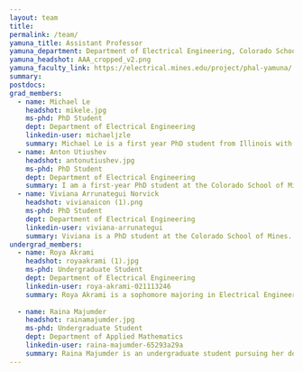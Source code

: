 ```yaml
---
layout: team
title:
permalink: /team/
yamuna_title: Assistant Professor
yamuna_department: Department of Electrical Engineering, Colorado School of Mines
yamuna_headshot: AAA_cropped_v2.png
yamuna_faculty_link: https://electrical.mines.edu/project/phal-yamuna/
summary:
postdocs:
grad_members:
  - name: Michael Le
    headshot: mikele.jpg
    ms-phd: PhD Student
    dept: Department of Electrical Engineering
    linkedin-user: michaeljzle
    summary: Michael Le is a first year PhD student from Illinois with a focus on optical design. He received his B.S. in Engineering Physics from The Colorado School of Mines in 2019. Prior to starting his graduate program, he worked in several Aerospace startups focusing on novel systems design and alternative energy storage. Outside of school, he enjoys fly fishing, hanging out with his dog, and working on projects in his basement.
  - name: Anton Utiushev
    headshot: antonutiushev.jpg
    ms-phd: PhD Student
    dept: Department of Electrical Engineering
    summary: I am a first-year PhD student at the Colorado School of Mines, with a focus on modeling optical nano and microstructures. My academic journey commenced in Russia, specifically in Krasnoyarsk, where I earned both my bachelor's and master's degrees. Before joining the Colorado School of Mines, my research centered around examining collective lattice resonances in periodic structures and analyzing the magnetic response in individual spherical nanoantennas. Currently, my research interests lie in the realm of optical modeling, where I strive to contribute to the progress of this fascinating field. Beyond the lab, I relish exploring the great outdoors and its stunning landscapes, and I have a deep passion for astronomy and photography.
  - name: Viviana Arrunategui Norvick
    headshot: vivianaicon (1).png
    ms-phd: PhD Student
    dept: Department of Electrical Engineering
    linkedin-user: viviana-arrunategui
    summary: Viviana is a PhD student at the Colorado School of Mines. She is a recipient of the Clare Boothe Luce Fellowship and the Gates Millennium Scholarship. She earned her B.S. in Electrical Engineering from Brown University and her M.S. in Electrical Engineering with a focus in photonics from the University of California, Santa Barbara. Her research at UCSB focused on high-speed optical communication systems for data center applications. Outside the lab, Viviana enjoys reading and hiking with her dog.
undergrad_members:
  - name: Roya Akrami
    headshot: royaakrami (1).jpg
    ms-phd: Undergraduate Student
    dept: Department of Electrical Engineering
    linkedin-user: roya-akrami-021113246
    summary: Roya Akrami is a sophomore majoring in Electrical Engineering at the Colorado School of Mines. Her research efforts have been recognized and supported by the FIRST and SURF scholar awards, and she achieved 3rd place at the Spring 2024 Mines Undergraduate Research Symposium. In the 2024-2025 academic year, Roya will serve as a Mines Undergraduate Research Ambassador. Beyond her studies, she enjoys crocheting and cooking and is always excited to share her latest creations.
    
  - name: Raina Majumder
    headshot: rainamajumder.jpg
    ms-phd: Undergraduate Student
    dept: Department of Applied Mathematics
    linkedin-user: raina-majumder-65293a29a
    summary: Raina Majumder is an undergraduate student pursuing her degree in Applied and Computational Mathematics with a minor in Culture, Creativity, and Communication. She is a recipient of the FIRST scholar award and the Grewcock Presidential Scholarship award from the Colorado School of Mines, both of which support her pursuits of partaking in undergraduate research. Outside of her academic work, Raina enjoys reading, crocheting, and studying for various math competitions.
---
```

<!-- To Use this page, copy and paste template below or an entry above to add a member and the website should auto update. Make sure the variable is nested within postdocs, undergrad_members or grad_members. Lab Alumni are added at the bottom.-->

<!--
Postdocs
- name: [name]
  headshot: [headshot file name]
  dept: [department/major]
  linkedin-user: [linkedin username]
  summary: [text here]

Graduate Students
- name: [name]
  headshot: [headshot file name]
  ms-phd: [MS/PhD Student?]
  dept: [department/major]
  linkedin-user: [linkedin username]
  summary: [text here]

Undergraduate Students
- name: [name]
  headshot: [headshot file name]
  ms-phd: Undergraduate Student
  dept: [department/major]
  linkedin-user: [linkedin username]
  summary: [text here]

-->

<!-- Add Lab Alumni Below-->
<!--
## Lab Alumni ##
Someone Who Worked Here - MS Student (2021)
-->
